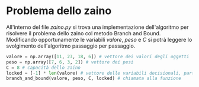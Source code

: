 # Problema dello zaino

All'interno del file *zaino.py* si trova una implementazione dell'algoritmo per risolvere il problema dello zaino col metodo Branch and Bound. 
Modificando opportunamente le variabili *valore*, *peso* e *C*
si potrà leggere lo svolgimento dell'algoritmo passaggio per passaggio.
```python
valore = np.array([11, 23, 18, 6]) # vettore dei valori degli oggetti
peso = np.array([7, 6, 3, 2]) # vettore dei pesi
C = 8 # capacità dello zaino
locked = [-1] * len(valore) # vettore delle variabili decisionali, parte da 1 (-1 := variabile libera; 0 := forzata a False; 1 := forzata a True) 
branch_and_bound(valore, peso, C, locked) # chiamata alla funzione
```
